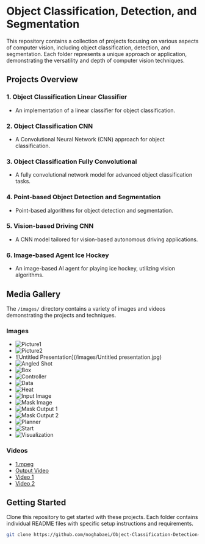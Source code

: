 # Object Classification, Detection, and Segmentation

This repository contains a collection of projects focusing on various aspects of computer vision, including object classification, detection, and segmentation. Each folder represents a unique approach or application, demonstrating the versatility and depth of computer vision techniques.

## Projects Overview

### 1. Object Classification Linear Classifier
- An implementation of a linear classifier for object classification.


### 2. Object Classification CNN
- A Convolutional Neural Network (CNN) approach for object classification.


### 3. Object Classification Fully Convolutional
- A fully convolutional network model for advanced object classification tasks.


### 4. Point-based Object Detection and Segmentation
- Point-based algorithms for object detection and segmentation.

### 5. Vision-based Driving CNN
- A CNN model tailored for vision-based autonomous driving applications.


### 6. Image-based Agent Ice Hockey
- An image-based AI agent for playing ice hockey, utilizing vision algorithms.


## Media Gallery

The `/images/` directory contains a variety of images and videos demonstrating the projects and techniques.

### Images

- ![Picture1](/images/Picture1.png)
- ![Picture2](/images/Picture2.png)
- ![Untitled Presentation](/images/Untitled presentation.jpg)
- ![Angled Shot](/images/angled_shot.png)
- ![Box](/images/box.png)
- ![Controller](/images/controller.png)
- ![Data](/images/data.png)
- ![Heat](/images/heat.png)
- ![Input Image](/images/inputImage.PNG)
- ![Mask Image](/images/maskImage.PNG)
- ![Mask Output 1](/images/mask_output1.png)
- ![Mask Output 2](/images/mask_output2.png)
- ![Planner](/images/planner.png)
- ![Start](/images/start.png)
- ![Visualization](/images/viz.png)

### Videos

- [1.mpeg](/images/1.mpeg)
- [Output Video](/images/output.mp4)
- [Video 1](/images/vid1.mp4)
- [Video 2](/images/vid2.mp4)


## Getting Started

Clone this repository to get started with these projects. Each folder contains individual README files with specific setup instructions and requirements.

```bash
git clone https://github.com/noghabaei/Object-Classification-Detection-and-Segmentation.git
